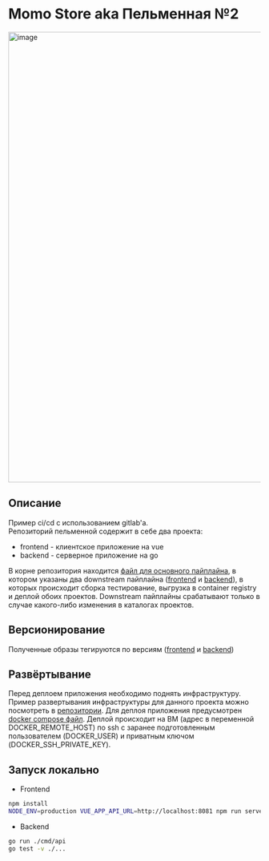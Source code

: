 # Momo Store aka Пельменная №2
<img width="900" alt="image" src="https://user-images.githubusercontent.com/9394918/167876466-2c530828-d658-4efe-9064-825626cc6db5.png">

## Описание
Пример ci/cd с использованием gitlab'a.
<br>
Репозиторий пельменной содержит в себе два проекта:
- frontend - клиентское приложение на vue
- backend - серверное приложение на go
  
В корне репозитория находится [файл для основного пайплайна](./.gitlab-ci.yml), в котором указаны два downstream пайплайна ([frontend](./frontend/.gitlab-ci.yml) и [backend](./backend/.gitlab-ci.yml)), в которых происходит сборка тестирование, выгрузка в container registry и деплой обоих проектов. Downstream пайплайны срабатывают только в случае какого-либо изменения в каталогах проектов.

## Версионирование
Полученные образы тегируются по версиям ([frontend](./frontend/.gitlab-ci.yml#L14) и [backend](./backend/.gitlab-ci.yml#L14))

## Развёртывание
Перед деплоем приложения необходимо поднять инфраструктуру. Пример развертывания инфраструктуры для данного проекта можно посмотреть в [репозитории](https://github.com/KartoonYoko/momo-infrastructure). Для деплоя приложения предусмотрен [docker compose файл](./docker-compose.yml). Деплой происходит на ВМ (адрес в переменной DOCKER_REMOTE_HOST) по ssh с заранее подготовленным пользователем (DOCKER_USER) и приватным ключом (DOCKER_SSH_PRIVATE_KEY).

## Запуск локально
- Frontend
```bash
npm install
NODE_ENV=production VUE_APP_API_URL=http://localhost:8081 npm run serve
```
- Backend
```bash
go run ./cmd/api
go test -v ./... 
```
